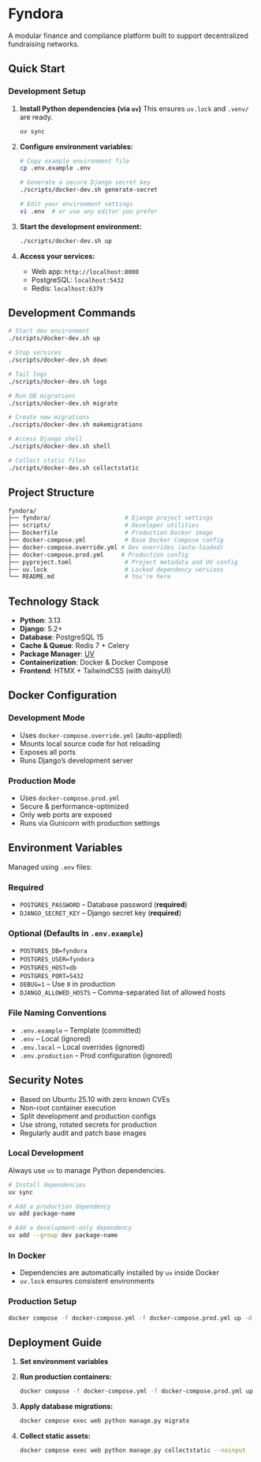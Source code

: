 # Fyndora

A modular finance and compliance platform built to support decentralized fundraising networks.

## Quick Start

### Development Setup

1. **Install Python dependencies (via `uv`)**
   This ensures `uv.lock` and `.venv/` are ready.

   ```bash
   uv sync
   ```

2. **Configure environment variables:**

   ```bash
   # Copy example environment file
   cp .env.example .env

   # Generate a secure Django secret key
   ./scripts/docker-dev.sh generate-secret

   # Edit your environment settings
   vi .env  # or use any editor you prefer
   ```

3. **Start the development environment:**

   ```bash
   ./scripts/docker-dev.sh up
   ```

4. **Access your services:**

   * Web app: `http://localhost:8000`
   * PostgreSQL: `localhost:5432`
   * Redis: `localhost:6379`

## Development Commands

```bash
# Start dev environment
./scripts/docker-dev.sh up

# Stop services
./scripts/docker-dev.sh down

# Tail logs
./scripts/docker-dev.sh logs

# Run DB migrations
./scripts/docker-dev.sh migrate

# Create new migrations
./scripts/docker-dev.sh makemigrations

# Access Django shell
./scripts/docker-dev.sh shell

# Collect static files
./scripts/docker-dev.sh collectstatic
```

## Project Structure

```bash
fyndora/
├── fyndora/                     # Django project settings
├── scripts/                     # Developer utilities
├── Dockerfile                   # Production Docker image
├── docker-compose.yml           # Base Docker Compose config
├── docker-compose.override.yml # Dev overrides (auto-loaded)
├── docker-compose.prod.yml     # Production config
├── pyproject.toml               # Project metadata and UV config
├── uv.lock                      # Locked dependency versions
└── README.md                    # You're here
```

## Technology Stack

* **Python**: 3.13
* **Django**: 5.2+
* **Database**: PostgreSQL 15
* **Cache & Queue**: Redis 7 + Celery
* **Package Manager**: [UV](https://github.com/astral-sh/uv)
* **Containerization**: Docker & Docker Compose
* **Frontend**: HTMX + TailwindCSS (with daisyUI)

## Docker Configuration

### Development Mode

* Uses `docker-compose.override.yml` (auto-applied)
* Mounts local source code for hot reloading
* Exposes all ports
* Runs Django’s development server

### Production Mode

* Uses `docker-compose.prod.yml`
* Secure & performance-optimized
* Only web ports are exposed
* Runs via Gunicorn with production settings

## Environment Variables

Managed using `.env` files:

### Required

* `POSTGRES_PASSWORD` – Database password (**required**)
* `DJANGO_SECRET_KEY` – Django secret key (**required**)

### Optional (Defaults in `.env.example`)

* `POSTGRES_DB=fyndora`
* `POSTGRES_USER=fyndora`
* `POSTGRES_HOST=db`
* `POSTGRES_PORT=5432`
* `DEBUG=1` – Use `0` in production
* `DJANGO_ALLOWED_HOSTS` – Comma-separated list of allowed hosts

### File Naming Conventions

* `.env.example` – Template (committed)
* `.env` – Local (ignored)
* `.env.local` – Local overrides (ignored)
* `.env.production` – Prod configuration (ignored)

## Security Notes

* Based on Ubuntu 25.10 with zero known CVEs
* Non-root container execution
* Split development and production configs
* Use strong, rotated secrets for production
* Regularly audit and patch base images

### Local Development

Always use `uv` to manage Python dependencies.

```bash
# Install dependencies
uv sync

# Add a production dependency
uv add package-name

# Add a development-only dependency
uv add --group dev package-name
```

### In Docker

* Dependencies are automatically installed by `uv` inside Docker
* `uv.lock` ensures consistent environments

### Production Setup

```bash
docker compose -f docker-compose.yml -f docker-compose.prod.yml up -d
```

## Deployment Guide

1. **Set environment variables**

2. **Run production containers:**

   ```bash
   docker compose -f docker-compose.yml -f docker-compose.prod.yml up -d
   ```

3. **Apply database migrations:**

   ```bash
   docker compose exec web python manage.py migrate
   ```

4. **Collect static assets:**

   ```bash
   docker compose exec web python manage.py collectstatic --noinput
   ```

